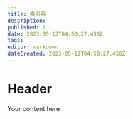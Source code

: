 ```yaml
---
title: 索引器
description: 
published: 1
date: 2023-05-12T04:50:27.450Z
tags: 
editor: markdown
dateCreated: 2023-05-12T04:50:27.450Z
---
```


# Header
Your content here